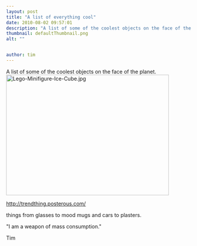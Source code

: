 ```yaml
---
layout: post
title: "A list of everything cool"
date: 2010-08-02 09:57:01
description: "A list of some of the coolest objects on the face of the planet. http -- //trendthing.posterous.com/ things from glasses to mood mugs and cars to plasters. &#8220;I am a weapon of mass consumption.&#8221; Tim&#8230;"
thumbnail: defaultThumbnail.png
alt: ""


author: tim
---
```


<p>A list of some of the coolest objects on the face of the planet.<br />
<img alt="Lego-Minifigure-Ice-Cube.jpg" src="http://donkeyontheedge.com/Lego-Minifigure-Ice-Cube.jpg"  style="" width="441" height="327" /></p>

<p><a href="http://trendthing.posterous.com/">http://trendthing.posterous.com/</a></p>

<p>things from glasses to mood mugs and cars to plasters.  </p>

<p>"I am a weapon of mass consumption."</p>

<p>Tim</p>
